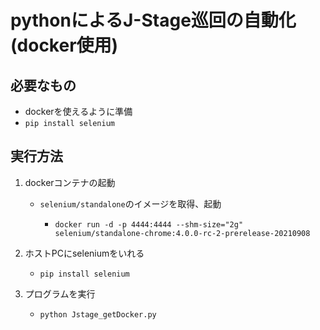 # pythonによるJ-Stage巡回の自動化(docker使用)

## 必要なもの

* dockerを使えるように準備
* `pip install selenium`


## 実行方法

1. dockerコンテナの起動

	* `selenium/standalone`のイメージを取得、起動

		* `docker run -d -p 4444:4444 --shm-size="2g" selenium/standalone-chrome:4.0.0-rc-2-prerelease-20210908`

1. ホストPCにseleniumをいれる

	* `pip install selenium`

1. プログラムを実行

	* `python Jstage_getDocker.py`


